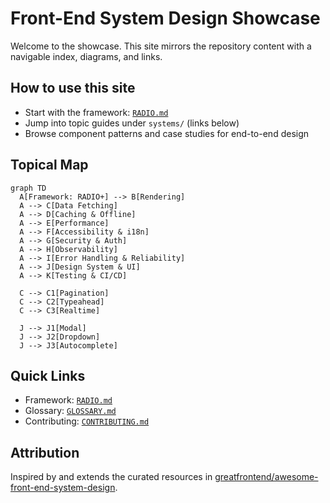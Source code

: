 # Front-End System Design Showcase

Welcome to the showcase. This site mirrors the repository content with a navigable index, diagrams, and links.

## How to use this site
- Start with the framework: [`RADIO.md`](./RADIO.md)
- Jump into topic guides under `systems/` (links below)
- Browse component patterns and case studies for end-to-end design

## Topical Map

```mermaid
graph TD
  A[Framework: RADIO+] --> B[Rendering]
  A --> C[Data Fetching]
  A --> D[Caching & Offline]
  A --> E[Performance]
  A --> F[Accessibility & i18n]
  A --> G[Security & Auth]
  A --> H[Observability]
  A --> I[Error Handling & Reliability]
  A --> J[Design System & UI]
  A --> K[Testing & CI/CD]

  C --> C1[Pagination]
  C --> C2[Typeahead]
  C --> C3[Realtime]

  J --> J1[Modal]
  J --> J2[Dropdown]
  J --> J3[Autocomplete]
```

## Quick Links
- Framework: [`RADIO.md`](./RADIO.md)
- Glossary: [`GLOSSARY.md`](./GLOSSARY.md)
- Contributing: [`CONTRIBUTING.md`](./CONTRIBUTING.md)

## Attribution
Inspired by and extends the curated resources in
[greatfrontend/awesome-front-end-system-design](https://github.com/greatfrontend/awesome-front-end-system-design?tab=readme-ov-file).


